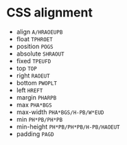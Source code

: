 # CSS alignment

* align `A/HRAOEUPB`
* float `TPHROET`
* position `POGS`
* absolute `SHRAOUT`
* fixed `TPEUFD`
* top `TOP`
* right `RAOEUT`
* bottom `PWOPLT`
* left `HREFT`
* margin `PHARPB`
* max `PHA*BGS`
* max-width `PHA*BGS/H-PB/W*EUD`
* min `PH*PB/PH*PB`
* min-height `PH*PB/PH*PB/H-PB/HAOEUT`
* padding `PAGD`
